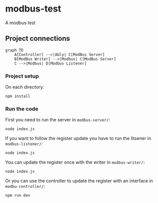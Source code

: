 # modbus-test
A modbus test


## Project connections

```mermaid
graph TD
    A[Controller] -->|Ably| C[ModBus Server]
    B[ModBus Writer] -->|Modbus| C[ModBus Server]
    C -->|Modbus| D[Modbus Listener]
```
### Project setup

On each directory: 
```
npm install
```

### Run the code

First you need to run  the server in `modbus-server/`:
```
node index.js
```

If you want to follow the register update you have to run the litsener in `modbus-listener/`:
```
node index.js
```
You can update the register once with the writer in `modbus-writer/`:
```
node index.js
```
Or you can use the controller to update the register with an interface in `modbu-controller/`:
```
npm run dev
```
